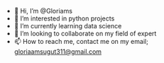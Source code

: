 - 👋 Hi, I’m @Gloriams
- 👀 I’m interested in python projects 
- 🌱 I’m currently learning data science 
- 💞️ I’m looking to collaborate on my  field of expert
- 📫 How to reach me, contact me on my email; gloriaamsugut311@gmail.com

<!---
Gloriams/Gloriams is a ✨ special ✨ repository because its `README.md` (this file) appears on your GitHub profile.
You can click the Preview link to take a look at your changes.
--->
